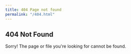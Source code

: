 ```yaml
---
title: 404 Page not found
permalink: "/404.html"
---
```


## 404 Not Found

Sorry! The page or file you're looking for cannot be found. 